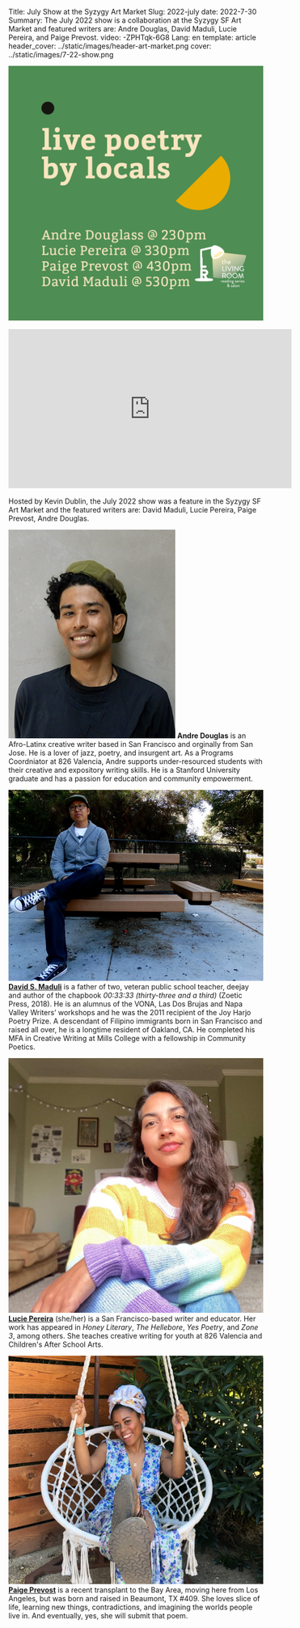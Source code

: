 Title: July Show at the Syzygy Art Market
Slug: 2022-july
date: 2022-7-30
Summary: The July 2022 show is a collaboration at the Syzygy SF Art Market and featured writers are: Andre Douglas, David Maduli, Lucie Pereira, and Paige Prevost.
video: -ZPHTqk-6G8
Lang: en
template: article
header_cover: ../static/images/header-art-market.png
cover: ../static/images/7-22-show.png


![photo of July 2022 Show](../static/images/7-22-show.png)

<iframe width="560" height="315" src="https://www.youtube.com/embed/-ZPHTqk-6G8" title="YouTube video player" frameborder="0" allow="accelerometer; autoplay; clipboard-write; encrypted-media; gyroscope; picture-in-picture" allowfullscreen></iframe>

Hosted by Kevin Dublin, the July 2022 show was a feature in the Syzygy SF Art Market and the featured writers are: David Maduli, Lucie Pereira, Paige Prevost, Andre Douglas.


![photo of Andre Douglass](../static/images/andre-douglas.jpg)
**Andre Douglas** is an Afro-Latinx creative writer based in San Francisco and orginally from San Jose. He is a lover of jazz, poetry, and insurgent art. As a Programs Coordniator at 826 Valencia, Andre supports under-resourced students with their creative and expository writing skills. He is a Stanford University graduate and has a passion for education and community empowerment.

![photo of David Maduli](../static/images/david-maduli.jpg)
**[David S. Maduli](https://www.instagram.com/dmad_ness/)** is a father of two, veteran public school teacher, deejay and author of the chapbook *00:33:33 (thirty-three and a third)* (Zoetic Press, 2018). He is an alumnus of the VONA, Las Dos Brujas and Napa Valley Writers’ workshops and he was the 2011 recipient of the Joy Harjo Poetry Prize. A descendant of Filipino immigrants born in San Francisco and raised all over, he is a longtime resident of Oakland, CA. He completed his MFA in Creative Writing at Mills College with a fellowship in Community Poetics.

![photo of Lucie Pereira](../static/images/lucie-pereira.jpg)
[**Lucie Pereira**](https://twitter.com/lucieisbrown) (she/her) is a San Francisco-based writer and educator. Her work has appeared in *Honey Literary*, *The Hellebore*, *Yes Poetry*, and *Zone 3*, among others. She teaches creative writing for youth at 826 Valencia and Children's After School Arts.

![photo of Paige Prevost](../static/images/paige-prevost.jpg)
[**Paige Prevost**](https://wtpaige.net/) is a recent transplant to the Bay Area, moving here from Los Angeles, but was born and raised in Beaumont, TX #409. She loves slice of life, learning new things, contradictions, and imagining the worlds people live in. And eventually, yes, she will submit that poem.


